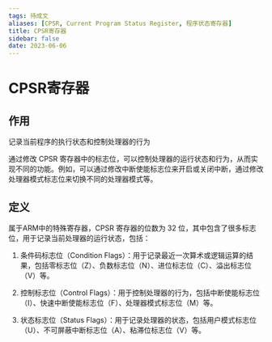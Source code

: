 ```yaml
---
tags: 待成文 
aliases: [CPSR, Current Program Status Register, 程序状态寄存器]
title: CPSR寄存器
sidebar: false
date: 2023-06-06
---
```

# CPSR寄存器

## 作用

记录当前程序的执行状态和控制处理器的行为

通过修改 CPSR 寄存器中的标志位，可以控制处理器的运行状态和行为，从而实现不同的功能。例如，可以通过修改中断使能标志位来开启或关闭中断，通过修改处理器模式标志位来切换不同的处理器模式等。

## 定义

属于ARM中的特殊寄存器，CPSR 寄存器的位数为 32 位，其中包含了很多标志位，用于记录当前处理器的运行状态，包括：

1. 条件码标志位（Condition Flags）：用于记录最近一次算术或逻辑运算的结果，包括零标志位（Z）、负数标志位（N）、进位标志位（C）、溢出标志位（V）等。
    
2. 控制标志位（Control Flags）：用于控制处理器的行为，包括中断使能标志位（I）、快速中断使能标志位（F）、处理器模式标志位（M）等。
    
3. 状态标志位（Status Flags）：用于记录处理器的状态，包括用户模式标志位（U）、不可屏蔽中断标志位（A）、粘滞位标志位（V）等。